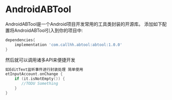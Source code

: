 # AndroidABTool
AndroidABTool是一个Android项目开发常用的工具类封装的开源库。
添加如下配置将AndroidABTool引入到你的项目中:
```groovy
dependencies{
    implementation 'com.callhh.abtool:abtool:1.0.0'
}
```

然后就可以调用诸多API来便捷开发
```kotlin
如EditText监听事件进行封装处理 简单使用
etInputAccount.onChange {
    if (it.isNotEmpty()) {
       //TODU Something
    }
}
```